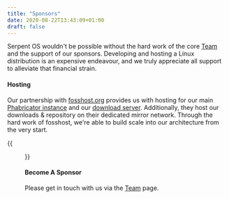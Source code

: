 ```yaml
---
title: "Sponsors"
date: 2020-08-22T13:43:09+01:00
draft: false
---
```


Serpent OS wouldn't be possible without the hard work of the core [Team](/team/) and the support of
our sponsors. Developing and hosting a Linux distribution is an expensive endeavour, and we truly
appreciate all support to alleviate that financial strain.

#### Hosting

Our partnership with [fosshost.org](https://fosshost.org) provides us with hosting for our main
[Phabricator instance](https://dev.serpentos.com) and our [download server](https://download.serpentos.com).
Additionally, they host our downloads & repository on their dedicated mirror network. Through the hard
work of fosshost, we're able to build scale into our architecture from the very start.

{{<figure src="/img/fosshost.org_Cloud_Light.png" width="20%" height="20%" link="https://fosshost.org">}}

#### Become A Sponsor


Please get in touch with us via the [Team](/team) page.
